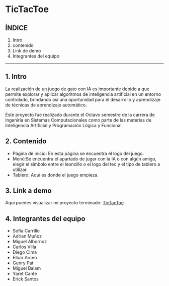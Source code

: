 # TicTacToe


## ÍNDICE

1. Intro
2. contenido
3. Link de demo
4. Integrantes del equipo

****

## 1. Intro
La realización de un juego de gato con IA es importante debido a que permite explorar y aplicar algoritmos de inteligencia artificial en un entorno controlado, brindando así una oportunidad para el desarrollo y aprendizaje de técnicas de aprendizaje automático.

Este proyecto fue realizado durante el Octavo semestre de la carrera de Ingeniria en Sistemas Computacionales como parte de las materias de Inteligencia Artificial y Programación Lógica y Funcional.


## 2. Contenido
* Página de inicio: En esta página se encuentra el logo del juego.
* Menú:Se encuentra el apartado de jugar con la IA o con algún amigo, elegir el simbolo entre el leoncillo o el logo del tec y el tipo de tablero a utilizar.
* Tablero: Aquí es donde el juego empieza.
## 3. Link a demo
Aqui puedes visualizar mi proyecto terminado: [TicTacToe](https://6499dac73ef5a60088cb5bd4--luxury-pie-0dbc55.netlify.app/)

## 4. Integrantes del equipo
* Sofia Carrillo 
* Adrian Muñoz 
* Miguel Albornoz 
* Carlos Villa 
* Diego Cima 
* Elbar Arceo 
* Genry Pat
* Miguel Balam 
* Yaret Cante
* Erick Santos
